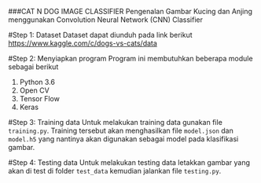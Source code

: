 ###CAT N DOG IMAGE CLASSIFIER
Pengenalan Gambar Kucing dan Anjing menggunakan Convolution Neural Network (CNN) Classifier

#Step 1: Dataset
Dataset dapat diunduh pada link berikut https://www.kaggle.com/c/dogs-vs-cats/data

#Step 2: Menyiapkan program
Program ini membutuhkan beberapa module sebagai berikut
1. Python 3.6
2. Open CV
3. Tensor Flow
4. Keras

#Step 3: Training data
Untuk melakukan training data gunakan file ```training.py```. Training tersebut akan menghasilkan file ```model.json``` dan ```model.h5``` yang nantinya akan digunakan sebagai model pada klasifikasi gambar.

#Step 4: Testing data
Untuk melakukan testing data letakkan gambar yang akan di test di folder ```test_data``` kemudian jalankan file ```testing.py```.
